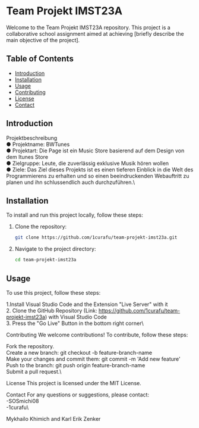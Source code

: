 # Team Projekt IMST23A

Welcome to the Team Projekt IMST23A repository. This project is a collaborative school assignment aimed at achieving [briefly describe the main objective of the project].

## Table of Contents

- [Introduction](#introduction)
- [Installation](#installation)
- [Usage](#usage)
- [Contributing](#contributing)
- [License](#license)
- [Contact](#contact)

## Introduction
Projektbeschreibung\
●	Projektname: BWTunes\
●	Projektart: Die Page ist ein Music Store basierend auf dem Design von dem Itunes Store\
●	Zielgruppe: Leute, die zuverlässig exklusive Musik hören wollen \
●	Ziele: Das Ziel dieses Projekts ist es einen tieferen Einblick in die Welt des Programmierens zu erhalten und so einen beeindruckenden Webauftritt zu planen und ihn schlussendlich auch durchzuführen.\

## Installation

To install and run this project locally, follow these steps:

1. Clone the repository:
    ```bash
    git clone https://github.com/1curafu/team-projekt-imst23a.git
    ```
2. Navigate to the project directory:
    ```bash
    cd team-projekt-imst23a
    ```

## Usage

To use this project, follow these steps:

1.Install Visual Studio Code and the Extension "Live Server" with it\
2. Clone the GitHub Repository (Link: https://github.com/1curafu/team-projekt-imst23a) with Visual Studio Code\
3. Press the "Go Live" Button in the bottom right corner\

Contributing
We welcome contributions! To contribute, follow these steps:

Fork the repository.\
Create a new branch: git checkout -b feature-branch-name\
Make your changes and commit them: git commit -m 'Add new feature'\
Push to the branch: git push origin feature-branch-name\
Submit a pull request.\

License
This project is licensed under the MIT License.

Contact
For any questions or suggestions, please contact:\
-SOSmichi08\
-1curafu\

Mykhailo Khimich and Karl Erik Zenker
